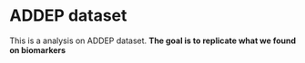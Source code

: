 # ADDEP dataset
This is a analysis on ADDEP dataset.
**The goal is to replicate what we found on biomarkers**
